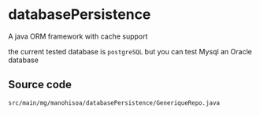 # databasePersistence
A java ORM framework with cache support

the current tested database is ``postgreSQL`` but you can test Mysql an Oracle database

## Source code
```
src/main/mg/manohisoa/databasePersistence/GeneriqueRepo.java
```
